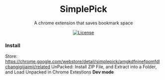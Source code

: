 <h1 align="center">SimplePick</h1>
<p align="center"> A chrome extension that saves bookmark space </p>
<p align="center">
  <a href="https://en.wikipedia.org/wiki/MIT_License"><img src="https://img.shields.io/badge/license-MIT-blue.svg" alt="License"></a>
</p>

### Install

 Store: https://chrome.google.com/webstore/detail/simplepick/amgkdfnjnefpomfdlcbangigijjaimij/related
 UnPacked: Install ZIP File, and Extract into a Folder, and Load Unpacked in Chrome Extestions  <b> Dev mode </b>

